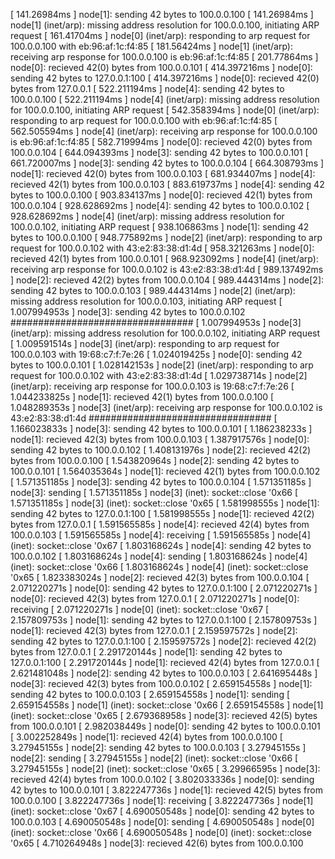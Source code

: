 [ 141.26984ms ] node[1]: sending 42 bytes to 100.0.0.100
[ 141.26984ms ] node[1] (inet/arp): missing address resolution for 100.0.0.100, initiating ARP request
[ 161.41704ms ] node[0] (inet/arp): responding to arp request for 100.0.0.100 with eb:96:af:1c:f4:85
[ 181.56424ms ] node[1] (inet/arp): receiving arp response for 100.0.0.100 is eb:96:af:1c:f4:85
[ 201.77864ms ] node[0]: recieved 42(0) bytes from 100.0.0.101
[ 414.397216ms ] node[0]: sending 42 bytes to 127.0.0.1:100
[ 414.397216ms ] node[0]: recieved 42(0) bytes from 127.0.0.1
[ 522.211194ms ] node[4]: sending 42 bytes to 100.0.0.100
[ 522.211194ms ] node[4] (inet/arp): missing address resolution for 100.0.0.100, initiating ARP request
[ 542.358394ms ] node[0] (inet/arp): responding to arp request for 100.0.0.100 with eb:96:af:1c:f4:85
[ 562.505594ms ] node[4] (inet/arp): receiving arp response for 100.0.0.100 is eb:96:af:1c:f4:85
[ 582.719994ms ] node[0]: recieved 42(0) bytes from 100.0.0.104
[ 644.094393ms ] node[3]: sending 42 bytes to 100.0.0.101
[ 661.720007ms ] node[3]: sending 42 bytes to 100.0.0.104
[ 664.308793ms ] node[1]: recieved 42(0) bytes from 100.0.0.103
[ 681.934407ms ] node[4]: recieved 42(1) bytes from 100.0.0.103
[ 883.619737ms ] node[4]: sending 42 bytes to 100.0.0.100
[ 903.834137ms ] node[0]: recieved 42(1) bytes from 100.0.0.104
[ 928.628692ms ] node[4]: sending 42 bytes to 100.0.0.102
[ 928.628692ms ] node[4] (inet/arp): missing address resolution for 100.0.0.102, initiating ARP request
[ 938.106863ms ] node[1]: sending 42 bytes to 100.0.0.100
[ 948.775892ms ] node[2] (inet/arp): responding to arp request for 100.0.0.102 with 43:e2:83:38:d1:4d
[ 958.321263ms ] node[0]: recieved 42(1) bytes from 100.0.0.101
[ 968.923092ms ] node[4] (inet/arp): receiving arp response for 100.0.0.102 is 43:e2:83:38:d1:4d
[ 989.137492ms ] node[2]: recieved 42(2) bytes from 100.0.0.104
[ 989.444314ms ] node[2]: sending 42 bytes to 100.0.0.103
[ 989.444314ms ] node[2] (inet/arp): missing address resolution for 100.0.0.103, initiating ARP request
[ 1.007994953s ] node[3]: sending 42 bytes to 100.0.0.102 #################################
[ 1.007994953s ] node[3] (inet/arp): missing address resolution for 100.0.0.102, initiating ARP request
[ 1.009591514s ] node[3] (inet/arp): responding to arp request for 100.0.0.103 with 19:68:c7:f:7e:26
[ 1.024019425s ] node[0]: sending 42 bytes to 100.0.0.101
[ 1.028142153s ] node[2] (inet/arp): responding to arp request for 100.0.0.102 with 43:e2:83:38:d1:4d
[ 1.029738714s ] node[2] (inet/arp): receiving arp response for 100.0.0.103 is 19:68:c7:f:7e:26
[ 1.044233825s ] node[1]: recieved 42(1) bytes from 100.0.0.100
[ 1.048289353s ] node[3] (inet/arp): receiving arp response for 100.0.0.102 is 43:e2:83:38:d1:4d #################################
[ 1.166023833s ] node[3]: sending 42 bytes to 100.0.0.101
[ 1.186238233s ] node[1]: recieved 42(3) bytes from 100.0.0.103
[ 1.387917576s ] node[0]: sending 42 bytes to 100.0.0.102
[ 1.408131976s ] node[2]: recieved 42(2) bytes from 100.0.0.100
[ 1.543820964s ] node[2]: sending 42 bytes to 100.0.0.101
[ 1.564035364s ] node[1]: recieved 42(1) bytes from 100.0.0.102
[ 1.571351185s ] node[3]: sending 42 bytes to 100.0.0.104
[ 1.571351185s ] node[3]: <fin> sending
[ 1.571351185s ] node[3] (inet): socket::close '0x66
[ 1.571351185s ] node[3] (inet): socket::close '0x65
[ 1.581998555s ] node[1]: sending 42 bytes to 127.0.0.1:100
[ 1.581998555s ] node[1]: recieved 42(2) bytes from 127.0.0.1
[ 1.591565585s ] node[4]: recieved 42(4) bytes from 100.0.0.103
[ 1.591565585s ] node[4]: <fin> receiving
[ 1.591565585s ] node[4] (inet): socket::close '0x67
[ 1.803168624s ] node[4]: sending 42 bytes to 100.0.0.102
[ 1.803168624s ] node[4]: <fin> sending
[ 1.803168624s ] node[4] (inet): socket::close '0x66
[ 1.803168624s ] node[4] (inet): socket::close '0x65
[ 1.823383024s ] node[2]: recieved 42(3) bytes from 100.0.0.104
[ 2.071220271s ] node[0]: sending 42 bytes to 127.0.0.1:100
[ 2.071220271s ] node[0]: recieved 42(3) bytes from 127.0.0.1
[ 2.071220271s ] node[0]: <fin> receiving
[ 2.071220271s ] node[0] (inet): socket::close '0x67
[ 2.157809753s ] node[1]: sending 42 bytes to 127.0.0.1:100
[ 2.157809753s ] node[1]: recieved 42(3) bytes from 127.0.0.1
[ 2.159597572s ] node[2]: sending 42 bytes to 127.0.0.1:100
[ 2.159597572s ] node[2]: recieved 42(2) bytes from 127.0.0.1
[ 2.291720144s ] node[1]: sending 42 bytes to 127.0.0.1:100
[ 2.291720144s ] node[1]: recieved 42(4) bytes from 127.0.0.1
[ 2.621481048s ] node[2]: sending 42 bytes to 100.0.0.103
[ 2.641695448s ] node[3]: recieved 42(3) bytes from 100.0.0.102
[ 2.659154558s ] node[1]: sending 42 bytes to 100.0.0.103
[ 2.659154558s ] node[1]: <fin> sending
[ 2.659154558s ] node[1] (inet): socket::close '0x66
[ 2.659154558s ] node[1] (inet): socket::close '0x65
[ 2.679368958s ] node[3]: recieved 42(5) bytes from 100.0.0.101
[ 2.982038449s ] node[0]: sending 42 bytes to 100.0.0.101
[ 3.002252849s ] node[1]: recieved 42(4) bytes from 100.0.0.100
[ 3.27945155s ] node[2]: sending 42 bytes to 100.0.0.103
[ 3.27945155s ] node[2]: <fin> sending
[ 3.27945155s ] node[2] (inet): socket::close '0x66
[ 3.27945155s ] node[2] (inet): socket::close '0x65
[ 3.29966595s ] node[3]: recieved 42(4) bytes from 100.0.0.102
[ 3.802033336s ] node[0]: sending 42 bytes to 100.0.0.101
[ 3.822247736s ] node[1]: recieved 42(5) bytes from 100.0.0.100
[ 3.822247736s ] node[1]: <fin> receiving
[ 3.822247736s ] node[1] (inet): socket::close '0x67
[ 4.690050548s ] node[0]: sending 42 bytes to 100.0.0.103
[ 4.690050548s ] node[0]: <fin> sending
[ 4.690050548s ] node[0] (inet): socket::close '0x66
[ 4.690050548s ] node[0] (inet): socket::close '0x65
[ 4.710264948s ] node[3]: recieved 42(6) bytes from 100.0.0.100